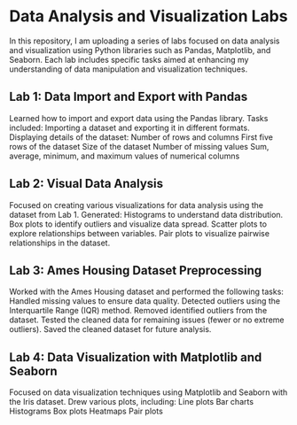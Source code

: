 # Data Analysis and Visualization Labs

In this repository, I am uploading a series of labs focused on data analysis and visualization using Python libraries such as Pandas, Matplotlib, and Seaborn. Each lab includes specific tasks aimed at enhancing my understanding of data manipulation and visualization techniques.

## Lab 1: Data Import and Export with Pandas

Learned how to import and export data using the Pandas library.
Tasks included:
Importing a dataset and exporting it in different formats.
Displaying details of the dataset:
Number of rows and columns
First five rows of the dataset
Size of the dataset
Number of missing values
Sum, average, minimum, and maximum values of numerical columns

## Lab 2: Visual Data Analysis

Focused on creating various visualizations for data analysis using the dataset from Lab 1.
Generated:
Histograms to understand data distribution.
Box plots to identify outliers and visualize data spread.
Scatter plots to explore relationships between variables.
Pair plots to visualize pairwise relationships in the dataset.


## Lab 3: Ames Housing Dataset Preprocessing

Worked with the Ames Housing dataset and performed the following tasks:
Handled missing values to ensure data quality.
Detected outliers using the Interquartile Range (IQR) method.
Removed identified outliers from the dataset.
Tested the cleaned data for remaining issues (fewer or no extreme outliers).
Saved the cleaned dataset for future analysis.

## Lab 4: Data Visualization with Matplotlib and Seaborn

Focused on data visualization techniques using Matplotlib and Seaborn with the Iris dataset.
Drew various plots, including:
Line plots
Bar charts
Histograms
Box plots
Heatmaps
Pair plots
